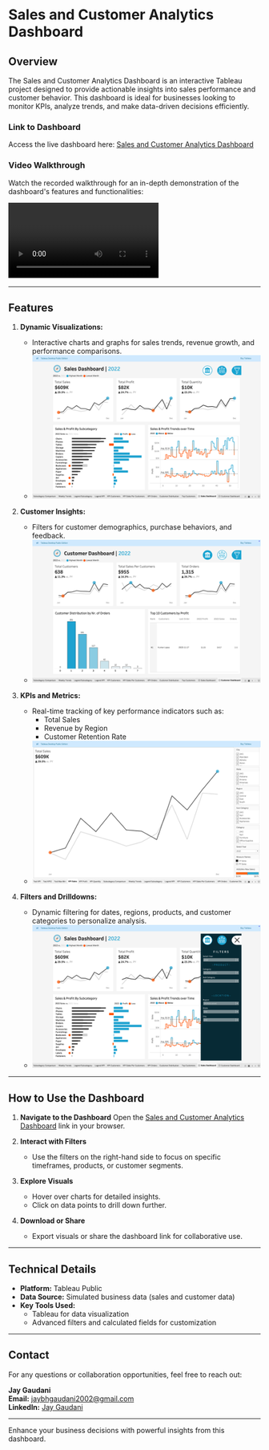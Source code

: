 # Sales and Customer Analytics Dashboard

## Overview
The Sales and Customer Analytics Dashboard is an interactive Tableau project designed to provide actionable insights into sales performance and customer behavior. This dashboard is ideal for businesses looking to monitor KPIs, analyze trends, and make data-driven decisions efficiently.

### Link to Dashboard
Access the live dashboard here: [Sales and Customer Analytics Dashboard](https://public.tableau.com/app/profile/jay.gaudani/viz/SalesCustomerDashboardsDynamic_17377733061050/SalesDashboard?publish=yes)

### Video Walkthrough
Watch the recorded walkthrough for an in-depth demonstration of the dashboard's features and functionalities:

![Video Walkthrough](./Video_Presentation.mov)

---

## Features

1. **Dynamic Visualizations:**
   - Interactive charts and graphs for sales trends, revenue growth, and performance comparisons.
   - ![Sales Trend Analysis](./documents/sales_trend_analysis.png)

2. **Customer Insights:**
   - Filters for customer demographics, purchase behaviors, and feedback.
   - ![Customer Insights](./documents/customer_insights.png)

3. **KPIs and Metrics:**
   - Real-time tracking of key performance indicators such as:
     - Total Sales
     - Revenue by Region
     - Customer Retention Rate
   - ![KPIs and Metrics](./documents/kpi_metrics.png)

4. **Filters and Drilldowns:**
   - Dynamic filtering for dates, regions, products, and customer categories to personalize analysis.
   - ![Filters and Drilldowns](./documents/filters_drilldowns.png)

---

## How to Use the Dashboard

1. **Navigate to the Dashboard**
   Open the [Sales and Customer Analytics Dashboard](https://public.tableau.com/app/profile/jay.gaudani/viz/SalesCustomerDashboardsDynamic_17377733061050/SalesDashboard?publish=yes) link in your browser.

2. **Interact with Filters**
   - Use the filters on the right-hand side to focus on specific timeframes, products, or customer segments.

3. **Explore Visuals**
   - Hover over charts for detailed insights.
   - Click on data points to drill down further.

4. **Download or Share**
   - Export visuals or share the dashboard link for collaborative use.

---

## Technical Details

- **Platform:** Tableau Public
- **Data Source:** Simulated business data (sales and customer data)
- **Key Tools Used:**
  - Tableau for data visualization
  - Advanced filters and calculated fields for customization

---

## Contact
For any questions or collaboration opportunities, feel free to reach out:

**Jay Gaudani**  
**Email:** [jaybhgaudani2002@gmail.com](mailto:jaybhgaudani2002@gmail.com)  
**LinkedIn:** [Jay Gaudani](https://www.linkedin.com/in/jay-gaudani-5826141b6/)

---

Enhance your business decisions with powerful insights from this dashboard.
